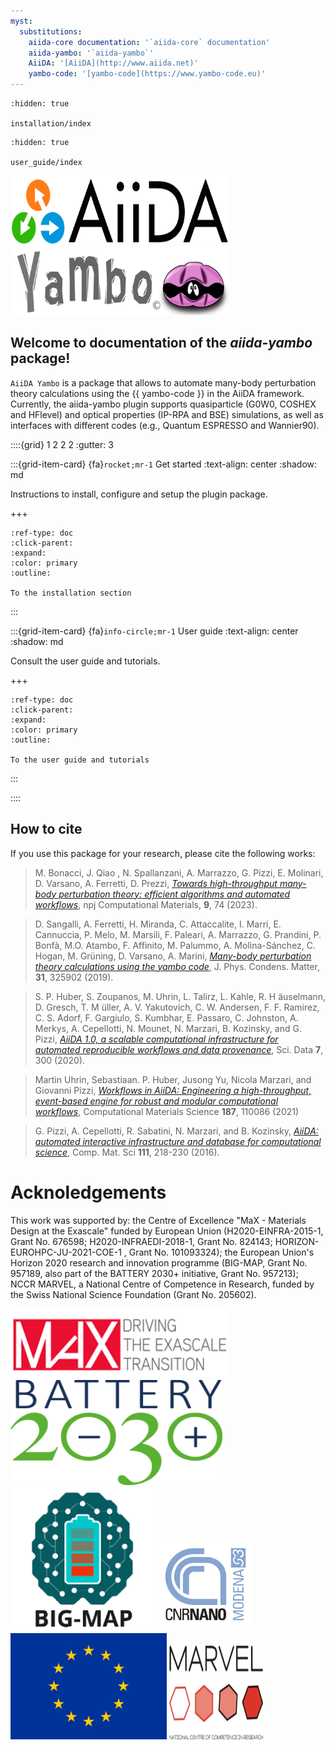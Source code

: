 ```yaml
---
myst:
  substitutions:
    aiida-core documentation: '`aiida-core` documentation'
    aiida-yambo: '`aiida-yambo`'
    AiiDA: '[AiiDA](http://www.aiida.net)'
    yambo-code: '[yambo-code](https://www.yambo-code.eu)'
---
```


```{toctree}
:hidden: true

installation/index
```

```{toctree}
:hidden: true

user_guide/index
```

<img src="images/AiiDA_transparent_logo.png" alt="aiida-logo" width="350" height="110">
<img src="images/yambo-stripe.png" alt="yambo-logo" width="350" height="110">

## Welcome to documentation of the *aiida-yambo* package!

`AiiDA Yambo` is a package that allows to automate many-body perturbation theory calculations using the {{ yambo-code }} in the AiiDA framework.
Currently, the aiida-yambo plugin supports 
quasiparticle (G0W0, COSHEX and HFlevel) 
and optical properties (IP-RPA and BSE) simulations, 
as well as interfaces with different codes (e.g., Quantum ESPRESSO and Wannier90).

::::{grid} 1 2 2 2
:gutter: 3

:::{grid-item-card} {fa}`rocket;mr-1` Get started
:text-align: center
:shadow: md

Instructions to install, configure and setup the plugin package.

+++

```{button-ref} installation/index
:ref-type: doc
:click-parent:
:expand:
:color: primary
:outline:

To the installation section
```
:::

:::{grid-item-card} {fa}`info-circle;mr-1` User guide
:text-align: center
:shadow: md

Consult the user guide and tutorials.

+++

```{button-ref} user_guide/index
:ref-type: doc
:click-parent:
:expand:
:color: primary
:outline:

To the user guide and tutorials
```
:::

::::

## How to cite

If you use this package for your research, please cite the following works:

> M. Bonacci, J. Qiao , N. Spallanzani, A. Marrazzo, G. Pizzi, E. Molinari, D. Varsano, A. Ferretti, D. Prezzi, [*Towards high-throughput many-body perturbation theory: efficient algorithms and automated workflows*](https://www.nature.com/articles/s41524-023-01027-2), npj Computational Materials, **9**, 74 (2023).

> D. Sangalli, A. Ferretti, H. Miranda, C. Attaccalite, I. Marri, E. Cannuccia, P. Melo, M. Marsili, F. Paleari, A. Marrazzo, G. Prandini, P. Bonfà, M.O. Atambo, F. Affinito, M. Palummo, A. Molina-Sánchez, C. Hogan, M. Grüning, D. Varsano, A. Marini, [*Many-body perturbation theory calculations using the yambo code*](https://doi.org/10.1088/1361-648X/ab15d0), J. Phys. Condens. Matter, **31**, 325902 (2019).

> S. P. Huber, S. Zoupanos, M. Uhrin, L. Talirz, L. Kahle, R. H ̈auselmann, D. Gresch, T. M ̈uller, A. V. Yakutovich, C. W. Andersen, F. F. Ramirez, C. S. Adorf, F. Gargiulo, S. Kumbhar, E. Passaro, C. Johnston, A. Merkys, A. Cepellotti, N. Mounet, N. Marzari, B. Kozinsky, and G. Pizzi, [*AiiDA 1.0, a scalable computational infrastructure for automated reproducible workflows and data provenance*](https://www.nature.com/articles/s41597-020-00638-4), Sci. Data **7**, 300 (2020).

> Martin Uhrin, Sebastiaan. P. Huber, Jusong Yu, Nicola Marzari, and Giovanni Pizzi, [*Workflows in AiiDA: Engineering a high-throughput, event-based engine for robust and modular computational workflows*](https://doi.org/10.1016/j.commatsci.2020.110086), Computational Materials Science **187**, 110086 (2021)

> G. Pizzi, A. Cepellotti, R. Sabatini, N. Marzari, and B. Kozinsky, [*AiiDA: automated interactive infrastructure and database for computational science*](http://dx.doi.org/10.1016/j.commatsci.2015.09.013), Comp. Mat. Sci **111**, 218-230 (2016).


Acknoledgements
===============

This work was supported by: the Centre of Excellence "MaX - Materials Design at the Exascale" funded by European Union 
(H2020-EINFRA-2015-1, Grant No. 676598; H2020-INFRAEDI-2018-1, Grant No. 824143; HORIZON-EUROHPC-JU-2021-COE-1 , 
Grant No. 101093324); the European Union's Horizon 2020 research and innovation programme 
(BIG-MAP, Grant No. 957189, also part of the BATTERY 2030+ initiative, Grant No. 957213); 
NCCR MARVEL, a National Centre of Competence in Research, funded by the Swiss National Science 
Foundation (Grant No. 205602).


<img src="images/cropped-cropped-logo-MAX-orizz-300.png" alt="MaX-logo" width="350" height="110">

<img src="images/battery2030_reduced.png" alt="battery2030-logo" width="340" height="170">

<img src="images/bigmap_logo.png" alt="BigMap-logo" width="230" height="230">

<img src="images/s3center.png" alt="S3-logo" width="150" height="150">

<img src="images/Flag_of_Europe.png" alt="Eu-flag" width="250" height="170">

<img src="images/MARVEL.png" alt="MARVEL-logo" width="150" height="150">